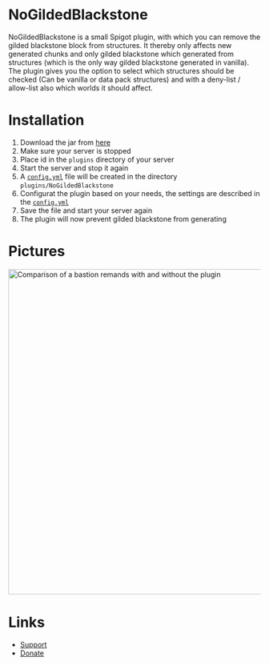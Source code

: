 # NoGildedBlackstone

NoGildedBlackstone is a small Spigot plugin, with which you can remove the gilded blackstone block from structures.
It thereby only affects new generated chunks and only gilded blackstone which generated from structures
(which is the only way gilded blackstone generated in vanilla).
The plugin gives you the option to select which structures should be checked (Can be vanilla or data pack structures)
and with a deny-list / allow-list also which worlds it should affect.

# Installation

1. Download the jar from [here](https://github.com/DerFrZocker/NoGildedBlackstone/releases)
2. Make sure your server is stopped
3. Place id in the `plugins` directory of your server
4. Start the server and stop it again
5. A [`config.yml`](https://github.com/DerFrZocker/NoGildedBlackstone/blob/main/src/main/resources/config.yml) file will be created in the directory `plugins/NoGildedBlackstone`
6. Configurat the plugin based on your needs, the settings are described in the [`config.yml`](https://github.com/DerFrZocker/NoGildedBlackstone/blob/main/src/main/resources/config.yml)
7. Save the file and start your server again
8. The plugin will now prevent gilded blackstone from generating

# Pictures

<img src="https://i.imgur.com/HIJIdZU.png" alt="Comparison of a bastion remands with and without the plugin" width="650">

# Links

* [Support](https://github.com/DerFrZocker/NoGildedBlackstone/discussions)
* [Donate](https://github.com/sponsors/DerFrZocker)